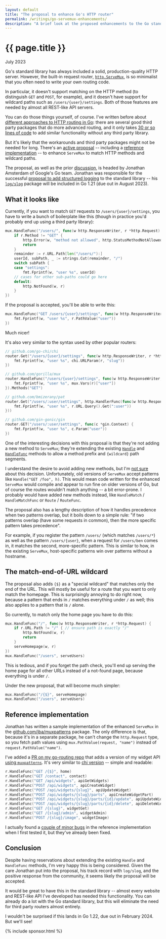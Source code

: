 ```yaml
---
layout: default
title: "The proposal to enhance Go's HTTP router"
permalink: /writings/go-servemux-enhancements/
description: "A brief look at the proposed enhancements to the Go standard library HTTP request router, net/http.ServeMux: matching on HTTP method, and supporting wildcards in matched paths."
---
```

<h1>{{ page.title }}</h1>
<p class="subtitle">July 2023</p>


Go's standard library has always included a solid, production-quality HTTP server. However, the built-in request router, [`http.ServeMux`](https://pkg.go.dev/net/http#ServeMux), is so minimalist that you often need to write your own routing code.

In particular, it doesn't support matching on the HTTP method (to distinguish `GET` and `POST`, for example), and it doesn't have support for wildcard paths such as `/users/{user}/settings`. Both of those features are needed by almost all REST-like API servers.

You can do those things yourself, of course. I've written before about [different approaches to HTTP routing in Go](https://benhoyt.com/writings/go-routing/): there are several good third party packages that do more advanced routing, and it only takes [30 or so lines of code](https://github.com/benhoyt/go-routing/blob/9a2fa7a643ecb5681f504b95064d948ee2177c9a/retable/route.go#L28-L65) to add similar functionality without any third party library.

But it's likely that the workarounds and third party packages might not be needed for long. There's an [active proposal](https://github.com/golang/go/issues/61410) -- including a [reference implementation](https://github.com/jba/muxpatterns) -- to enhance `ServeMux` to match HTTP methods and wildcard paths.

The proposal, as well as the prior [discussion](https://github.com/golang/go/discussions/60227), is headed by Jonathan Amsterdam of Google's Go team. Jonathan was responsible for the successful [proposal to add structured logging](https://go.googlesource.com/proposal/+/master/design/56345-structured-logging.md) to the standard library -- his [`log/slog`](https://pkg.go.dev/log/slog) package will be included in Go 1.21 (due out in August 2023).


## What it looks like

Currently, if you want to match `GET` requests to `/users/{user}/settings`, you have to write a bunch of boilerplate like this (though in practice you'd probably end up using a third party library):

```go
mux.HandleFunc("/users/", func(w http.ResponseWriter, r *http.Request) {
    if r.Method != "GET" {
        http.Error(w, "method not allowed", http.StatusMethodNotAllowed)
        return
    }
    remainder := r.URL.Path[len("/users/"):]
    userId, subPath, _ := strings.Cut(remainder, "/")
    switch subPath {
    case "settings":
        fmt.Fprintf(w, "user %s", userId)
    // cases for other sub-paths could go here
    default:
        http.NotFound(w, r)
    }
})
```

If the proposal is accepted, you'll be able to write this:

```go
mux.HandleFunc("GET /users/{user}/settings", func(w http.ResponseWriter, r *http.Request) {
    fmt.Fprintf(w, "user %s", r.PathValue("user"))
})
```

Much nicer!

It's also very similar to the syntax used by other popular routers:

```go
// github.com/go-chi/chi
router.Get("/users/{user}/settings", func(w http.ResponseWriter, r *http.Request) {
    fmt.Fprintf(w, "user %s", chi.URLParam(r, "slug"))
})

// github.com/gorilla/mux
router.HandleFunc("/users/{user}/settings", func(w http.ResponseWriter, r *http.Request) {
    fmt.Fprintf(w, "user %s", mux.Vars(r)["user"])
}).Methods("GET")

// github.com/bmizerany/pat
router.Get("/users/:user/settings", http.HandlerFunc(func(w http.ResponseWriter, r *http.Request) {
    fmt.Fprintf(w, "user %s", r.URL.Query().Get(":user"))
}))

// github.com/gin-gonic/gin
router.GET("/users/:user/settings", func(c *gin.Context) {
    fmt.Fprintf(w, "user %s", c.Param("user"))
})
```

One of the interesting decisions with this proposal is that they're not adding a new method to `ServeMux`; they're extending the existing [`Handle`](https://pkg.go.dev/net/http#ServeMux.Handle) and [`HandleFunc`](https://pkg.go.dev/net/http#ServeMux.HandleFunc) methods to allow a method prefix and `{wildcard}` path segments.

I understand the desire to avoid adding new methods, but I'm [not sure](https://github.com/golang/go/issues/61410#issuecomment-1641072070) about this decision. Unfortunately, old versions of `ServeMux` accept patterns like `Handle("GET /foo", h)`. This would mean code written for the enhanced `ServeMux` would compile and appear to run fine on older versions of Go, but of course the routes wouldn't match anything -- a bit error-prone. I probably would have added new methods instead, like `HandleMatch` / `HandleMatchFunc` or `Route` / `RouteFunc`.

The proposal also has a lengthy description of how it handles precedence when two patterns overlap, but it boils down to a simple rule: "if two patterns overlap (have some requests in common), then the more specific pattern takes precedence".

For example, if you register the pattern `/users/` (which matches `/users/*`) as well as the pattern `/users/{user}`, when a request for `/users/ben` comes in, it matches the second, more-specific pattern. This is similar to how, in the existing `ServeMux`, host-specific patterns win over patterns without a hostname.


## The match-end-of-URL wildcard

The proposal also adds `{$}` as a "special wildcard" that matches only the end of the URL. This will mostly be useful for a route that you want to only match the homepage. This is surprisingly annoying to do right now, because a pattern that ends in `/` matches everything under `/` as well; this also applies to a pattern that is `/` alone.

So currently, to match only the home page you have to do this:

```go
mux.HandleFunc("/", func(w http.ResponseWriter, r *http.Request) {
    if r.URL.Path != "/" { // ensure path is exactly "/"
        http.NotFound(w, r)
        return
    }
    serveHomepage(w, r)
})
mux.HandleFunc("/users", serveUsers)
```

This is tedious, and if you forget the path check, you'll end up serving the home page for all other URLs instead of a not-found page, because everything is under `/`.

Under the new proposal, that will become much simpler:

```go
mux.HandleFunc("/{$}", serveHomepage)
mux.HandleFunc("/users", serveUsers)
```

## Reference implementation

Jonathan has written a sample implementation of the enhanced `ServeMux` in the [github.com/jba/muxpatterns](https://github.com/jba/muxpatterns) package. The only difference is that, because it's in a separate package, he can't change the `http.Request` type, so you fetch path values using `mux.PathValue(request, "name")` instead of `request.PathValue("name")`.

I've added a [PR on my go-routing repo](https://github.com/benhoyt/go-routing/pull/4) that adds a version of my widget API [using `muxpatterns`](https://github.com/benhoyt/go-routing/pull/4/files#diff-3470266d50a8b754dc836bad946bfc4616d83a7dc6c90b869993a90525a3d376R25-R35). It's very similar to [chi version](https://github.com/benhoyt/go-routing/blob/9a2fa7a643ecb5681f504b95064d948ee2177c9a/chi/route.go#L18-L28) -- simple and readable:

```go
r.HandleFunc("GET /{$}", home)
r.HandleFunc("GET /contact", contact)
r.HandleFunc("GET /api/widgets", apiGetWidgets)
r.HandleFunc("POST /api/widgets", apiCreateWidget)
r.HandleFunc("POST /api/widgets/{slug}", apiUpdateWidget)
r.HandleFunc("POST /api/widgets/{slug}/parts", apiCreateWidgetPart)
r.HandleFunc("POST /api/widgets/{slug}/parts/{id}/update", apiUpdateWidgetPart)
r.HandleFunc("POST /api/widgets/{slug}/parts/{id}/delete", apiDeleteWidgetPart)
r.HandleFunc("GET /{slug}", widgetGet)
r.HandleFunc("GET /{slug}/admin", widgetAdmin)
r.HandleFunc("POST /{slug}/image", widgetImage)
```

I actually found a [couple of minor bugs](https://github.com/jba/muxpatterns/issues/1) in the reference implementation when I first tested it, but they've already been fixed.


## Conclusion

Despite having reservations about extending the existing `Handle` and `HandleFunc` methods, I'm very happy this is being considered. Given the care Jonathan put into the proposal, his track record with `log/slog`, and the positive response from the community, it seems likely the proposal will be accepted.

It would be great to have this in the standard library -- almost every website and REST-like API I've developed has needed this functionality. You can already do a lot with the Go standard library, but this will eliminate the need for third party routers almost entirely.

I wouldn't be surprised if this lands in Go 1.22, due out in February 2024. But we'll see!


{% include sponsor.html %}
